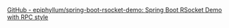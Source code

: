 [GitHub - epiphyllum/spring-boot-rsocket-demo: Spring Boot RSocket Demo with RPC style](https://github.com/epiphyllum/spring-boot-rsocket-demo)
